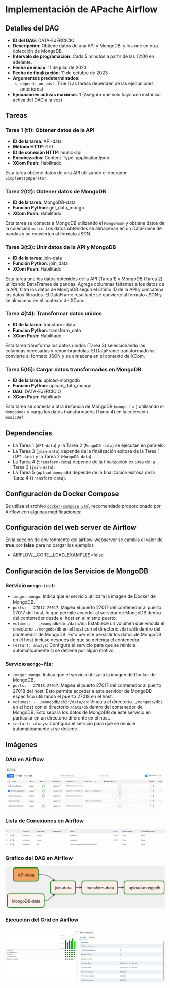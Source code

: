 # Implementación de APache Airflow

## Detalles del DAG

- **ID del DAG**: DATA-EJERCICIO
- **Descripción**: Obtiene datos de una API y MongoDB, y los une en otra colección de MongoDB.
- **Intervalo de programación**: Cada 5 minutos a partir de las 12:00 en adelante.
- **Fecha de inicio**: 11 de julio de 2023
- **Fecha de finalización**: 11 de octubre de 2023
- **Argumentos predeterminados**:
  - `depends_on_past`: True (Las tareas dependen de las ejecuciones anteriores)
- **Ejecuciones activas máximas**: 1 (Asegura que solo haya una instancia activa del DAG a la vez)

## Tareas

### Tarea 1 (t1): Obtener datos de la API

- **ID de la tarea**: API-data
- **Método HTTP**: GET
- **ID de conexión HTTP**: music-api
- **Encabezados**: Content-Type: application/json
- **XCom Push**: Habilitado

Esta tarea obtiene datos de una API utilizando el operador `SimpleHttpOperator`.

### Tarea 2(t2): Obtener datos de MongoDB

- **ID de la tarea**: MongoDB-data
- **Función Python**: get_data_mongo
- **XCom Push**: Habilitado

Esta tarea se conecta a MongoDB utilizando el `MongoHook` y obtiene datos de la colección `music`. Los datos obtenidos se almacenan en un DataFrame de pandas y se convierten al formato JSON.

### Tarea 3(t3): Unir datos de la API y MongoDB

- **ID de la tarea**: join-data
- **Función Python**: join_data
- **XCom Push**: Habilitado

Esta tarea une los datos obtenidos de la API (Tarea 1) y MongoDB (Tarea 2) utilizando DataFrames de pandas. Agrega columnas faltantes a los datos de la API, filtra los datos de MongoDB según el último ID de la API y concatena los datos filtrados. El DataFrame resultante se convierte al formato JSON y se almacena en el contexto de XCom.

### Tarea 4(t4): Transformar datos unidos

- **ID de la tarea**: transform-data
- **Función Python**: transform_data
- **XCom Push**: Habilitado

Esta tarea transforma los datos unidos (Tarea 3) seleccionando las columnas necesarias y renombrándolas. El DataFrame transformado se convierte al formato JSON y se almacena en el contexto de XCom.

### Tarea 5(t5): Cargar datos transformados en MongoDB

- **ID de la tarea**: upload-mongodb
- **Función Python**: upload_data_mongo
- **DAG**: DATA-EJERCICIO
- **XCom Push**: Habilitado

Esta tarea se conecta a otra instancia de MongoDB (`mongo-fin`) utilizando el `MongoHook` y carga los datos transformados (Tarea 4) en la colección `musicDef`.

## Dependencias

- La Tarea 1 (`API-data`) y la Tarea 2 (`MongoDB-data`) se ejecutan en paralelo.
- La Tarea 3 (`join-data`) depende de la finalización exitosa de la Tarea 1 (`API-data`) y la Tarea 2 (`MongoDB-data`).
- La Tarea 4 (`transform-data`) depende de la finalización exitosa de la Tarea 3 (`join-data`).
- La Tarea 5 (`upload-mongodb`) depende de la finalización exitosa de la Tarea 4 (`transform-data`).

## Configuración de Docker Compose

Se utiliza el archivo [`docker-compose.yaml`](https://airflow.apache.org/docs/apache-airflow/2.6.3/docker-compose.yaml) recomendado proporcionado por Airflow con algunas modificaciones:

## Configuración del web server de Airflow

En la seccion de environmente del airflow-webserver se cambia el valor de **true** por **false** para no cargar los ejemplos

- AIRFLOW__CORE__LOAD_EXAMPLES=false

## Configuración de los Servicios de MongoDB

### Servicio `mongo-init`:

- `image: mongo`: Indica que el servicio utilizará la imagen de Docker de MongoDB.
- `ports: - 27017:27017`: Mapea el puerto 27017 del contenedor al puerto 27017 del host, lo que permite acceder al servidor de MongoDB dentro del contenedor desde el host en el mismo puerto.
- `volumes: - ./mongodb/db:/data/db`: Establece un volumen que vincula el directorio `./mongodb/db` en el host con el directorio `/data/db` dentro del contenedor de MongoDB. Esto permite persistir los datos de MongoDB en el host incluso después de que se detenga el contenedor.
- `restart: always`: Configura el servicio para que se reinicie automáticamente si se detiene por algún motivo.

### Servicio `mongo-fin`:

- `image: mongo`: Indica que el servicio utilizará la imagen de Docker de MongoDB.
- `ports: - 27018:27017`: Mapea el puerto 27017 del contenedor al puerto 27018 del host. Esto permite acceder a este servidor de MongoDB específico utilizando el puerto 27018 en el host.
- `volumes: - ./mongodb/db2:/data/db`: Vincula el directorio `./mongodb/db2` en el host con el directorio `/data/db` dentro del contenedor de MongoDB. Esto separa los datos de MongoDB de este servicio en particular en un directorio diferente en el host.
- `restart: always`: Configura el servicio para que se reinicie automáticamente si se detiene.



## Imágenes


### DAG en Airflow

![DAG en Airflow](img/Airflow-dags.jpg)

### Lista de Conexiones en Airflow

![Lista de Conexiones en Airflow](img/Airflow-list_connection.jpg)

### Gráfico del DAG en Airflow

![Gráfico del DAG en Airflow](img/Airflow-tasks_graph.jpg)

### Ejecución del Grid en Airflow

![Ejecución del Grid en Airflow](img/Airflow-dags_details.jpg)
